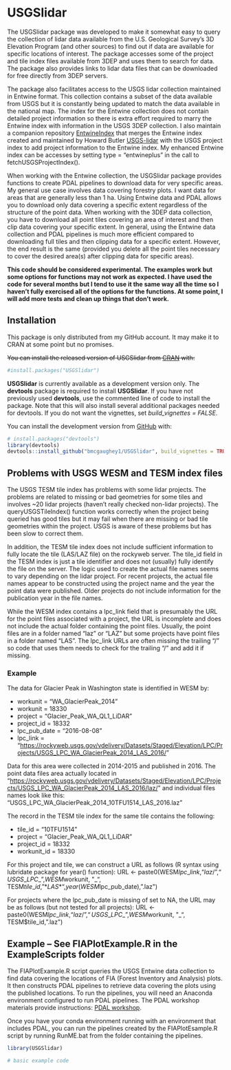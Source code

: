 
<!-- README.md is generated from README.Rmd. Please edit that file -->

# USGSlidar

<!-- badges: start -->

<!-- badges: end -->

The USGSlidar package was developed to make it somewhat easy to query
the collection of lidar data available from the U.S. Geological Survey’s
3D Elevation Program (and other sources) to find out if data are
available for specific locations of interest. The package accesses some
of the project and tile index files available from 3DEP and uses them to
search for data. The package also provides links to lidar data files
that can be downloaded for free directly from 3DEP servers.

The package also facilitates access to the USGS lidar collection
maintained in Entwine format. This collection contains a subset of the
data available from USGS but it is constantly being updated to match the
data available in the national map. The index for the Entwine collection
does not contain detailed project information so there is extra effort
required to marry the Entwine index with information in the USGS 3DEP
collection. I also maintain a companion repository
[EntwineIndex](https://github.com/bmcgaughey1/EntwineIndex) that merges
the Entwine index created and maintained by Howard Butler
[USGS-lidar](https://github.com/hobu/usgs-lidar) with the USGS project
index to add project information to the Entwine index. My enhanced
Entwine index can be accesses by setting type = “entwineplus” in the
call to fetchUSGSProjectIndex().

When working with the Entwine collection, the USGSlidar package provides
functions to create PDAL pipelines to download data for very specific
areas. My general use case involves data covering forestry plots. I want
data for areas that are generally less than 1 ha. Using Entwine data and
PDAL allows you to download only data covering a specific extent
regardless of the structure of the point data. When working with the
3DEP data collection, you have to download all point tiles covering an
area of interest and then clip data covering your specific extent. In
general, using the Entwine data collection and PDAL pipelines is much
more efficient compared to downloading full tiles and then clipping data
for a specific extent. However, the end result is the same (provided you
delete all the point tiles necessary to cover the desired area(s) after
clipping data for specific areas).

**This code should be considered experimental. The examples work but
some options for functions may not work as expected. I have used the
code for several months but I tend to use it the same way all the time
so I haven’t fully exercised all of the options for the functions. At
some point, I will add more tests and clean up things that don’t work.**

## Installation

This package is only distributed from my GitHub account. It may make it
to CRAN at some point but no promises.

~~You can install the released version of USGSlidar from
[CRAN](https://CRAN.R-project.org) with:~~

``` r
#install.packages("USGSlidar")
```

**USGSlidar** is currently available as a development version only. The
**devtools** package is required to install **USGSlidar**. If you have
not previously used **devtools**, use the commented line of code to
install the package. Note that this will also install several additional
packages needed for devtools. If you do not want the vignettes, set
*build\_vignettes = FALSE*.

You can install the development version from
[GitHub](https://github.com/) with:

``` r
# install.packages("devtools")
library(devtools)
devtools::install_github("bmcgaughey1/USGSlidar", build_vignettes = TRUE)
```

## Problems with USGS WESM and TESM index files

The USGS TESM tile index has problems with some lidar projects. The
problems are related to missing or bad geometries for some tiles and
involves \~20 lidar projects (haven’t really checked non-lidar
projects). The queryUSGSTileIndex() function works correctly when the
project being queried has good tiles but it may fail when there are
missing or bad tile geometries within the project. USGS is aware of
these problems but has been slow to correct them.

In addition, the TESM tile index does not include sufficient information
to fully locate the tile (LAS/LAZ file) on the rockyweb server. The
tile\_id field in the TESM index is just a tile identifier and does not
(usually) fully identify the file on the server. The logic used to
create the actual file names seems to vary depending on the lidar
project. For recent projects, the actual file names appear to be
constructed using the project name and the year the point data were
published. Older projects do not include information for the publication
year in the file names.

While the WESM index contains a lpc\_link field that is presumably the
URL for the point files associated with a project, the URL is incomplete
and does not include the actual folder containing the point files.
Usually, the point files are in a folder named “laz” or “LAZ” but some
projects have point files in a folder named “LAS”. The lpc\_link URLs
are often missing the trailing “/” so code that uses them needs to check
for the trailing “/” and add it if missing.

### Example

The data for Glacier Peak in Washington state is identified in WESM by:

  - workunit = “WA\_GlacierPeak\_2014”
  - workunit = 18330
  - project = “Glacier\_Peak\_WA\_QL1\_LiDAR”
  - project\_id = 18332
  - lpc\_pub\_date = “2016-08-08”
  - lpc\_link =
    “<https://rockyweb.usgs.gov/vdelivery/Datasets/Staged/Elevation/LPC/Projects/USGS_LPC_WA_GlacierPeak_2014_LAS_2016/>”

Data for this area were collected in 2014-2015 and published in 2016.
The point data files area actually located in
“<https://rockyweb.usgs.gov/vdelivery/Datasets/Staged/Elevation/LPC/Projects/USGS_LPC_WA_GlacierPeak_2014_LAS_2016/laz/>”
and individual files names look like this:
“USGS\_LPC\_WA\_GlacierPeak\_2014\_10TFU1514\_LAS\_2016.laz”

The record in the TESM tile index for the same tile contains the
following:

  - tile\_id = “10TFU1514”
  - project = “Glacier\_Peak\_WA\_QL1\_LiDAR”
  - project\_id = 18332
  - workunit\_id = 18330

For this project and tile, we can construct a URL as follows (R syntax
using lubridate package for year() function): URL \<-
paste0(WESM$lpc\_link, “laz/”, “USGS\_LPC\_”, WESM$workunit, "\_“,
TESM$tile\_id,”*LAS*“, year(WESM$lpc\_pub\_date),”.laz")

For projects where the lpc\_pub\_date is missing of set to NA, the URL
may be as follows (but not tested for all projects): URL \<-
paste0(WESM$lpc\_link, “laz/”, “USGS\_LPC\_”, WESM$workunit, "\_“,
TESM$tile\_id,”.laz")

## Example – See FIAPlotExample.R in the ExampleScripts folder

The FIAPlotExample.R script queries the USGS Entwine data collection to
find data covering the locations of FIA (Forest Inventory and Analysis)
plots. It then constructs PDAL pipelines to retrieve data covering the
plots using the published locations. To run the pipelines, you will need
an Anaconda environment configured to run PDAL pipelines. The PDAL
workshop materials provide instructions: [PDAL
workshop](https://pdal.io/workshop/conda.html#installing-conda).

Once you have your conda environment running with an environment that
includes PDAL, you can run the pipelines created by the FIAPlotEsample.R
script by running RunME.bat from the folder containing the pipelines.

``` r
library(USGSlidar)

# basic example code
```

